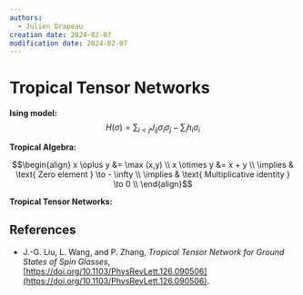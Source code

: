 ```yaml
---
authors:
  - Julien Drapeau
creation date: 2024-02-07
modification date: 2024-02-07
---
```


# Tropical Tensor Networks

**Ising model:** 
$$H(\sigma) = \sum_{i<j} J_{ij} \sigma_{i} \sigma_{j} - \sum_{i} h_{i} \sigma_{i}$$

**Tropical Algebra:**

```math
\begin{align}
x \oplus y &= \max (x,y) \\
x \otimes y &= x + y \\
\implies & \text{ Zero element } \to - \infty \\
\implies & \text{ Multiplicative identity } \to 0 \\
\end{align}
```

**Tropical Tensor Networks:**




## References

- J.-G. Liu, L. Wang, and P. Zhang, _Tropical Tensor Network for Ground States of Spin Glasses_, [https://doi.org/10.1103/PhysRevLett.126.090506](https://doi.org/10.1103/PhysRevLett.126.090506).



